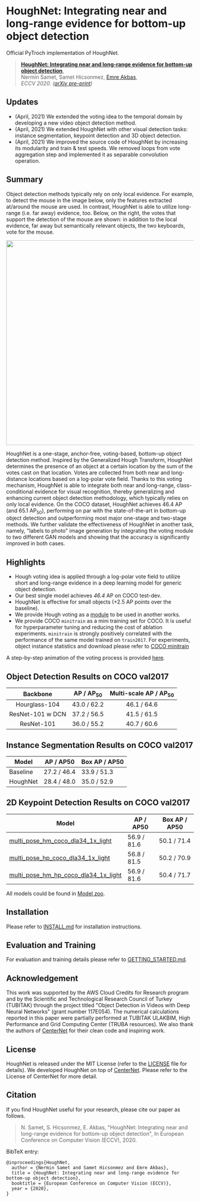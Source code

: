 # HoughNet: Integrating near and long-range evidence for bottom-up object detection

Official PyTroch implementation of HoughNet.

> [**HoughNet: Integrating near and long-range evidence for bottom-up object detection**](https://arxiv.org/abs/2007.02355),            
> Nermin Samet, Samet Hicsonmez, [Emre Akbas](http://user.ceng.metu.edu.tr/~emre/),        
> *ECCV 2020. ([arXiv pre-print](https://arxiv.org/abs/2007.02355))*         

## Updates

- (April, 2021) We extended the voting idea to the temporal domain by developing a new video object detection method.
- (April, 2021) We extended HoughNet with other visual detection tasks:
instance segmentation, keypoint detection and 3D object detection.
- (April, 2021)  We improved the source code of HoughNet by increasing its modularity and
train & test speeds. We removed loops from vote aggregation step and implemented it as separable convolution operation. 


## Summary
Object detection methods typically rely on only local evidence. For example, to detect the mouse in the image below,
only the features extracted at/around the mouse are used. In contrast, HoughNet is able to utilize long-range (i.e. far away) evidence, too.
Below, on the right, the votes that support the detection of the mouse are shown: in addition to the local evidence,
far away but semantically relevant objects, the two keyboards, vote for the mouse.

<img src="/readme/teaser.png" width="550">

HoughNet is a one-stage, anchor-free, voting-based, bottom-up object detection method. Inspired by the Generalized Hough Transform,
HoughNet determines the presence of an object at a certain location by the sum of the
votes cast on that location. Votes are collected from both near and long-distance locations
based on a log-polar vote field. Thanks to this voting mechanism, HoughNet is able to integrate both near and long-range,
class-conditional evidence for visual recognition, thereby generalizing and enhancing current object detection methodology,
which typically relies on only local evidence. On the COCO dataset, HoughNet achieves 46.4 AP (and 65.1 AP<sub>50</sub>),
performing on par with the state-of-the-art in bottom-up object detection and outperforming most  major one-stage and two-stage methods.
We further validate the effectiveness of HoughNet in another task, namely, "labels to photo" image generation by integrating the
voting module to two different GAN models and showing that the accuracy is significantly improved in both cases.

## Highlights
- Hough voting idea is applied through a log-polar vote field to utilize short and long-range evidence in a deep
learning model for generic object detection.
- Our best single model achieves *46.4* AP on COCO test-dev.
- HoughNet is effective for small objects (+2.5 AP points over the baseline).
- We provide Hough voting as a [module](src/lib/models/networks/hough_module.py) to be used in another works.
- We provide COCO `minitrain` as a mini training set for COCO. It is useful for hyperparameter tuning and
  reducing the cost of ablation experiments. `minitrain` is strongly  positively correlated with the performance of
  the same model trained on `train2017`. For experiments,
  object instance statistics and download please refer to [COCO minitrain](https://github.com/giddyyupp/coco-minitrain)

A step-by-step animation of the voting process is provided [here](https://docs.google.com/presentation/d/1TI9gL3RC7URcNI7C72xxBiozbd2aNnYGTPAzU-BNbbo/edit?usp=sharing).

## Object Detection Results on COCO val2017

| Backbone        | AP / AP<sub>50</sub> | Multi-scale AP / AP<sub>50</sub> |
|:---------------:|:----------:|:----------------------:|
|Hourglass-104    | 43.0 / 62.2 |  46.1 / 64.6         |
|ResNet-101 w DCN | 37.2 / 56.5 |  41.5 / 61.5         |
|ResNet-101       | 36.0 / 55.2 |  40.7 / 60.6         |



## Instance Segmentation Results on COCO val2017

| Model                    |   AP / AP50        |   Box AP / AP50    |
|--------------------------|--------------------|--------------------|
|Baseline | 27.2 / 46.4  | 33.9 / 51.3 |
|HoughNet | 28.4 / 48.0  | 35.0 / 52.9 |



## 2D Keypoint Detection Results on COCO val2017

| Model                    |   AP / AP50        |   Box AP / AP50    |
|--------------------------|--------------------|--------------------|
|[multi\_pose\_hm\_coco\_dla34\_1x\_light](../experiments/multi_pose_coco_dla34_1x.sh) | 56.9 / 81.6  | 50.1 / 71.4 |
|[multi\_pose\_hp\_coco\_dla34\_1x\_light](../experiments/multi_pose_coco_dla34_1x.sh) | 56.8 / 81.5  | 50.2 / 70.9 |
|[multi\_pose\_hm\_hp\_coco\_dla34\_1x\_light](../experiments/multi_pose_coco_dla34_1x.sh) | 56.9 / 81.6  | 50.4 / 71.7 |


All models could be found in [Model zoo](readme/MODEL_ZOO.md).

## Installation

Please refer to [INSTALL.md](readme/INSTALL.md) for installation instructions.

## Evaluation and Training

For evaluation and training details please refer to [GETTING_STARTED.md](readme/GETTING_STARTED.md).

## Acknowledgement

This work was supported by the AWS Cloud Credits for Research program and by the Scientific and Technological Research Council of Turkey (TUBITAK) through the project titled "Object Detection in Videos with Deep Neural Networks" (grant number 117E054). The numerical calculations reported in this paper were partially performed at TUBITAK ULAKBIM,  High Performance and Grid Computing Center (TRUBA resources). We also thank the authors of [CenterNet](https://github.com/xingyizhou/CenterNet) for their clean code and inspiring work.

## License

HoughNet is released under the MIT License (refer to the [LICENSE](readme/LICENSE) file for details). We developed HoughNet on top of [CenterNet](https://github.com/xingyizhou/CenterNet). Please refer to the License of CenterNet for more detail.

## Citation

If you find HoughNet useful for your research, please cite our paper as follows.

> N. Samet, S. Hicsonmez, E. Akbas, "HoughNet: Integrating near and long-range evidence for bottom-up object detection",
> In European Conference on Computer Vision (ECCV), 2020.

BibTeX entry:
```
@inproceedings{HoughNet,
  author = {Nermin Samet and Samet Hicsonmez and Emre Akbas},
  title = {HoughNet: Integrating near and long-range evidence for bottom-up object detection},
  booktitle = {European Conference on Computer Vision (ECCV)},
  year = {2020},
}
```
